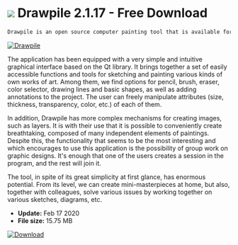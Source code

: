 # ![](https://cdn.softexe.net/static/icon/3/drawpile-8533.png) Drawpile 2.1.17 - Free Download

```sh
Drawpile is an open source computer painting tool that is available for Windows, Linux and Mac OS, and enables sharing of created images, as well as multi-person work on them via the Internet.
```
[![Drawpile](https://gallery.dpcdn.pl/imgc/Tools/53727/g_-_420x350_1.5_-_x20140826171515_0.png)](https://softexe.net/win/multimedia/graphics-editors/drawpile:hecc.html)

The application has been equipped with a very simple and intuitive graphical interface based on the Qt library. It brings together a set of easily accessible functions and tools for sketching and painting various kinds of own works of art. Among them, we find options for pencil, brush, eraser, color selector, drawing lines and basic shapes, as well as adding annotations to the project. The user can freely manipulate attributes (size, thickness, transparency, color, etc.) of each of them.
 
 In addition, Drawpile has more complex mechanisms for creating images, such as layers. It is with their use that it is possible to conveniently create breathtaking, composed of many independent elements of paintings. Despite this, the functionality that seems to be the most interesting and which encourages to use this application is the possibility of group work on graphic designs. It's enough that one of the users creates a session in the program, and the rest will join it.
 
 The tool, in spite of its great simplicity at first glance, has enormous potential. From its level, we can create mini-masterpieces at home, but also, together with colleagues, solve various issues by working together on various sketches, diagrams, etc.


- **Update:** Feb 17 2020
- **File size:** 15.75 MB

[![Download](https://cdn.softexe.net/static/img/download.png)](https://softexe.net/win/multimedia/graphics-editors/drawpile:hecc.html)

